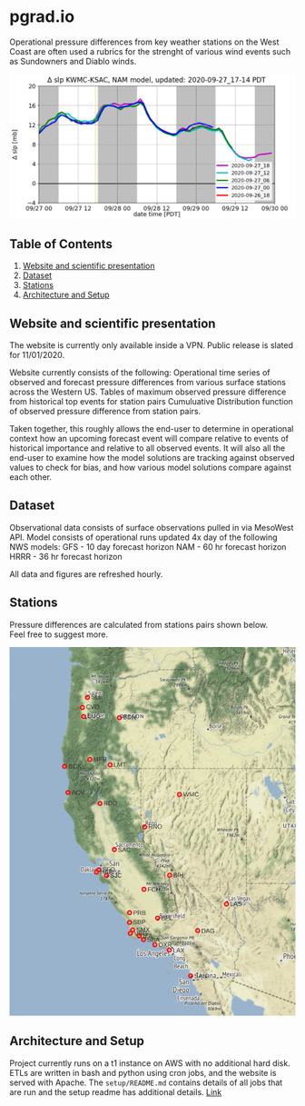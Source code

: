 
# pgrad.io

Operational pressure differences from key weather stations on the West Coast are often
used a rubrics for the strenght of various wind events such as Sundowners and Diablo winds.

![alt text](images_repo/sample_time_series.png "hover text")

## Table of Contents

1. [Website and scientific presentation](README.md#website-and-scientific-presentation)
1. [Dataset](README.md#dataset)
1. [Stations](README.md#stations)
1. [Architecture and Setup](README.md#architecture-and-setup)

## Website and scientific presentation

The website is currently only available inside a VPN.  Public release is 
slated for 11/01/2020.

Website currently consists of the following:
Operational time series of observed and forecast pressure differences from various
surface stations across the Western US.
Tables of maximum observed pressure difference from historical top events for station pairs
Cumuluative Distribution function of observed pressure difference from station pairs.

Taken together, this roughly allows the end-user to determine in operational 
context how an upcoming forecast event will compare relative to events of historical importance
and relative to all observed events.  It will also all the end-user to 
examine how the model solutions are tracking against observed values to check for bias, 
and how various model solutions compare against each other.

## Dataset

Observational data consists of surface observations pulled in via MesoWest API.
Model consists of operational runs updated 4x day of the following NWS models:
GFS - 10 day forecast horizon
NAM - 60 hr forecast horizon
HRRR - 36 hr forecast horizon 

All data and figures are refreshed hourly.

## Stations

Pressure differences are calculated from stations pairs shown below.  
Feel free to suggest more.

![alt text](images_repo/stn_map.png "hover text")

## Architecture and Setup

Project currently runs on a t1 instance on AWS with no additional hard disk.
ETLs are written in bash and python using cron jobs, and the website is served with Apache.
The `setup/README.md` contains details of all jobs that are run and 
the setup readme has additional details.
[Link](https://github.com/weathertrader/pgrad/tree/master/setup)

